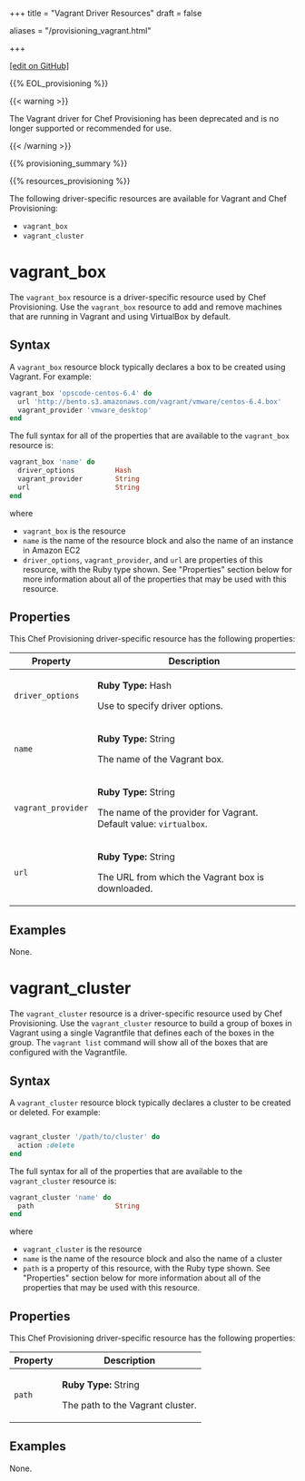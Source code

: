 +++
title = "Vagrant Driver Resources"
draft = false

aliases = "/provisioning_vagrant.html"


  
    
    
    
    
+++    

[\[edit on
GitHub\]](https://github.com/chef/chef-web-docs/blob/master/chef_master/source/provisioning_vagrant.rst)

<meta name="robots" content="noindex">

{{% EOL_provisioning %}}

{{< warning >}}

The Vagrant driver for Chef Provisioning has been deprecated and is no
longer supported or recommended for use.

{{< /warning >}}

{{% provisioning_summary %}}

{{% resources_provisioning %}}

The following driver-specific resources are available for Vagrant and
Chef Provisioning:

-   `vagrant_box`
-   `vagrant_cluster`

vagrant_box
============

The `vagrant_box` resource is a driver-specific resource used by Chef
Provisioning. Use the `vagrant_box` resource to add and remove machines
that are running in Vagrant and using VirtualBox by default.

Syntax
------

A `vagrant_box` resource block typically declares a box to be created
using Vagrant. For example:

``` ruby
vagrant_box 'opscode-centos-6.4' do
  url 'http://bento.s3.amazonaws.com/vagrant/vmware/centos-6.4.box'
  vagrant_provider 'vmware_desktop'
end
```

The full syntax for all of the properties that are available to the
`vagrant_box` resource is:

``` ruby
vagrant_box 'name' do
  driver_options          Hash
  vagrant_provider        String
  url                     String
end
```

where

-   `vagrant_box` is the resource
-   `name` is the name of the resource block and also the name of an
    instance in Amazon EC2
-   `driver_options`, `vagrant_provider`, and `url` are properties of
    this resource, with the Ruby type shown. See "Properties" section
    below for more information about all of the properties that may be
    used with this resource.

Properties
----------

This Chef Provisioning driver-specific resource has the following
properties:

<table>
<colgroup>
<col style="width: 25%" />
<col style="width: 75%" />
</colgroup>
<thead>
<tr class="header">
<th>Property</th>
<th>Description</th>
</tr>
</thead>
<tbody>
<tr class="odd">
<td><p><code>driver_options</code></p></td>
<td><p><strong>Ruby Type:</strong> Hash</p>
<p>Use to specify driver options.</p></td>
</tr>
<tr class="even">
<td><p><code>name</code></p></td>
<td><p><strong>Ruby Type:</strong> String</p>
<p>The name of the Vagrant box.</p></td>
</tr>
<tr class="odd">
<td><p><code>vagrant_provider</code></p></td>
<td><p><strong>Ruby Type:</strong> String</p>
<p>The name of the provider for Vagrant. Default value: <code>virtualbox</code>.</p></td>
</tr>
<tr class="even">
<td><p><code>url</code></p></td>
<td><p><strong>Ruby Type:</strong> String</p>
<p>The URL from which the Vagrant box is downloaded.</p></td>
</tr>
</tbody>
</table>

Examples
--------

None.

vagrant_cluster
================

The `vagrant_cluster` resource is a driver-specific resource used by
Chef Provisioning. Use the `vagrant_cluster` resource to build a group
of boxes in Vagrant using a single Vagrantfile that defines each of the
boxes in the group. The `vagrant list` command will show all of the
boxes that are configured with the Vagrantfile.

Syntax
------

A `vagrant_cluster` resource block typically declares a cluster to be
created or deleted. For example:

``` ruby
```

``` ruby
vagrant_cluster '/path/to/cluster' do
  action :delete
end
```

The full syntax for all of the properties that are available to the
`vagrant_cluster` resource is:

``` ruby
vagrant_cluster 'name' do
  path                    String
end
```

where

-   `vagrant_cluster` is the resource
-   `name` is the name of the resource block and also the name of a
    cluster
-   `path` is a property of this resource, with the Ruby type shown. See
    "Properties" section below for more information about all of the
    properties that may be used with this resource.

Properties
----------

This Chef Provisioning driver-specific resource has the following
properties:

<table>
<colgroup>
<col style="width: 25%" />
<col style="width: 75%" />
</colgroup>
<thead>
<tr class="header">
<th>Property</th>
<th>Description</th>
</tr>
</thead>
<tbody>
<tr class="odd">
<td><p><code>path</code></p></td>
<td><p><strong>Ruby Type:</strong> String</p>
<p>The path to the Vagrant cluster.</p></td>
</tr>
</tbody>
</table>

Examples
--------

None.
